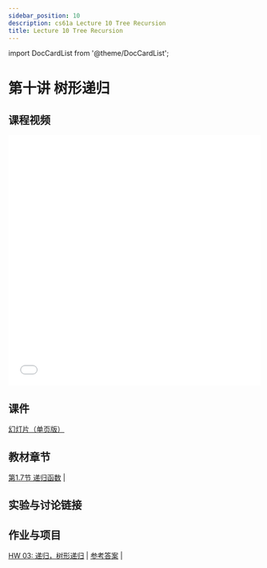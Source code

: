 ```yaml
---
sidebar_position: 10
description: cs61a Lecture 10 Tree Recursion
title: Lecture 10 Tree Recursion
---
```


import DocCardList from '@theme/DocCardList';

# 第十讲 树形递归
## 课程视频

<iframe src="//player.bilibili.com/player.html?aid=277746636&bvid=BV17c411f78k&cid=1311465503&p=1&high_quality=1&danmaku=0" scrolling="no" border="0" frameborder="no" framespacing="0" allowfullscreen="true" allowfullscreen="allowfullscreen" width="100%" height="500" scrolling="no" frameborder="0" sandbox="allow-top-navigation allow-same-origin allow-forms allow-scripts"> </iframe>

## 课件
[幻灯片（单页版）](/resource/cs61a/10-Tree_Recursion_1pp.pdf)
## 教材章节
[第1.7节 递归函数](https://www.composingprograms.com/pages/17-recursive-functions.html) | 

## 实验与讨论链接


## 作业与项目
[HW 03: 递归，树形递归](../homework/hw03.md) | [参考答案](../homework/sol-hw03.md) | 


<DocCardList />
